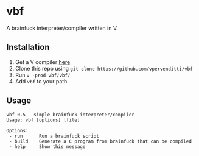 # vbf
A brainfuck interpreter/compiler written in V. 
## Installation
1. Get a V compiler [here](https://vlang.io/)
2. Clone this repo using `git clone https://github.com/vpervenditti/vbf`
3. Run `v -prod vbf/vbf/`
4. Add `vbf` to your path
## Usage
```
vbf 0.5 - simple brainfuck interpreter/compiler
Usage: vbf [options] [file]

Options:
 - run		Run a brainfuck script
 - build	Generate a C program from brainfuck that can be compiled
 - help		Show this message
```
